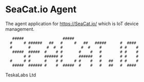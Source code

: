 # SeaCat.io Agent

The agent application for https://SeaCat.io/ which is IoT device management.

```
   #####                 #####
  #     # ######   ##   #     #   ##   #####      #  ####
  #       #       #  #  #        #  #    #        # #    #
   #####  #####  #    # #       #    #   #        # #    #
        # #      ###### #       ######   #        # #    #
  #     # #      #    # #     # #    #   #   ##   # #    #
   #####  ###### #    #  #####  #    #   #   ##   #  ####
```


TeskaLabs Ltd

